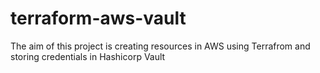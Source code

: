 # terraform-aws-vault
The aim of this project is creating resources in AWS using Terrafrom and storing credentials in Hashicorp Vault
